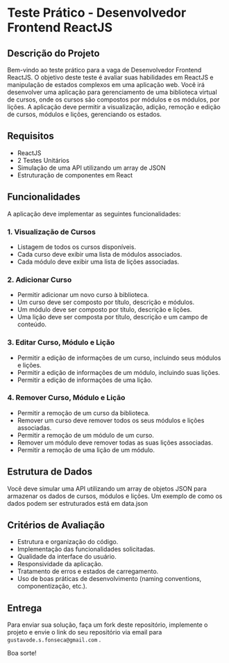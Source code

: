 # Teste Prático - Desenvolvedor Frontend ReactJS

## Descrição do Projeto

Bem-vindo ao teste prático para a vaga de Desenvolvedor Frontend ReactJS. O objetivo deste teste é avaliar suas habilidades em ReactJS e manipulação de estados complexos em uma aplicação web. Você irá desenvolver uma aplicação para gerenciamento de uma biblioteca virtual de cursos, onde os cursos são compostos por módulos e os módulos, por lições. A aplicação deve permitir a visualização, adição, remoção e edição de cursos, módulos e lições, gerenciando os estados.

## Requisitos

- ReactJS
- 2 Testes Unitários
- Simulação de uma API utilizando um array de JSON
- Estruturação de componentes em React

## Funcionalidades

A aplicação deve implementar as seguintes funcionalidades:

### 1. Visualização de Cursos
- Listagem de todos os cursos disponíveis.
- Cada curso deve exibir uma lista de módulos associados.
- Cada módulo deve exibir uma lista de lições associadas.

### 2. Adicionar Curso
- Permitir adicionar um novo curso à biblioteca.
- Um curso deve ser composto por título, descrição e módulos.
- Um módulo deve ser composto por título, descrição e lições.
- Uma lição deve ser composta por título, descrição e um campo de conteúdo.

### 3. Editar Curso, Módulo e Lição
- Permitir a edição de informações de um curso, incluindo seus módulos e lições.
- Permitir a edição de informações de um módulo, incluindo suas lições.
- Permitir a edição de informações de uma lição.

### 4. Remover Curso, Módulo e Lição
- Permitir a remoção de um curso da biblioteca.
- Remover um curso deve remover todos os seus módulos e lições associadas.
- Permitir a remoção de um módulo de um curso.
- Remover um módulo deve remover todas as suas lições associadas.
- Permitir a remoção de uma lição de um módulo.

## Estrutura de Dados

Você deve simular uma API utilizando um array de objetos JSON para armazenar os dados de cursos, módulos e lições. Um exemplo de como os dados podem ser estruturados está em data.json

## Critérios de Avaliação

- Estrutura e organização do código.
- Implementação das funcionalidades solicitadas.
- Qualidade da interface do usuário.
- Responsividade da aplicação.
- Tratamento de erros e estados de carregamento.
- Uso de boas práticas de desenvolvimento (naming conventions, componentização, etc.).

## Entrega

Para enviar sua solução, faça um fork deste repositório, implemente o projeto e envie o link do seu repositório via email para `gustavode.s.fonseca@gmail.com` .

Boa sorte!
